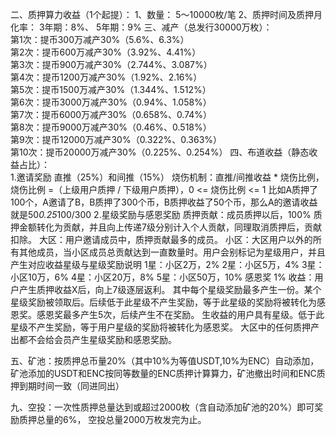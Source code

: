 
二、质押算力收益（1个起提）：
     1、数量：     5～10000枚/笔
     2、质押时间及质押月化率：     3年期：8%、    5年期：9%
三、减产（总发行30000万枚）：    
     第1次：提币300万减产30%（5.6%、6.3%）     
     第2次：提币600万减产30%（3.92%、4.41%）     
     第3次：提币900万减产30%（2.744%、3.087%）     
     第4次：提币1200万减产30%（1.92%、2.16%）     
     第5次：提币1500万减产30%（1.344%、1.512%）     
     第6次：提币3000万减产30%（0.94%、1.058%）     
     第7次：提币6000万减产30%（0.658%、0.74%）     
     第8次：提币9000万减产30%（0.46%、0.518%）     
     第9次：提币12000万减产30%（0.322%、0.363%）     
     第10次：提币20000万减产30%（0.225%、0.254%）
四、布道收益（静态收益占比）：  
     1.邀请奖励
          直推（25%）和间推（15%）
          烧伤机制：直推/间推收益 * 烧伤比例，烧伤比例 =（上级用户质押 / 下级用户质押），0 <= 烧伤比例 <= 1
          比如A质押了100个，A邀请了B，B质押了300个币，B质押收益了50个币，那么A的邀请收益就是50*0.25*100/300
     2.星级奖励与感恩奖励
          质押贡献：成员质押以后，100% 质押金额转化为贡献，并且向上传递7级分别计入个人贡献，同理取消质押后，贡献扣除。
          大区：用户邀请成员中，质押贡献最多的成员。
          小区：大区用户以外的所有其他成员，当小区成员总贡献达到一直数量时。用户会别标记为星级用户，并且产生对应收益星级与星级奖励说明
          1星：小区2万，2%
          2星：小区5万，4%
          3星：小区10万，6%
          4星：小区20万，8%
          5星：小区50万，10%
          感恩奖 1%
               收益：用户产生质押收益X后，向上7级逐层返利。
          其中每个星级奖励最多产生一份。某个星级奖励被领取后。后续低于此星级不产生奖励，等于此星级的奖励将被转化为感恩奖。感恩奖最多产生5次，后续产生不在奖励。
               生收益的用户具有星级。低于此星级不产生奖励，等于用户星级的奖励将被转化为感恩奖。
          大区中的任何质押产出都不会给会员产生星级奖励和感恩奖励。


                                                    
五、矿池：按质押总币量20%（其中10%为等值USDT,10%为ENC）自动添加，矿池添加的USDT和ENC按同等数量的ENC质押计算算力，矿池撤出时间和ENC质押到期时间一致（同进同出）

九、空投：一次性质押总量达到或超过2000枚（含自动添加矿池的20%）即可奖励质押总量的6%，
空投总量2000万枚发完为止。


